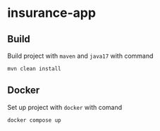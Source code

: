# insurance-app

## Build
Build project with `maven` and `java17` with command
```shell
mvn clean install
```

## Docker
Set up project with `docker` with comand
```shell
docker compose up
```

